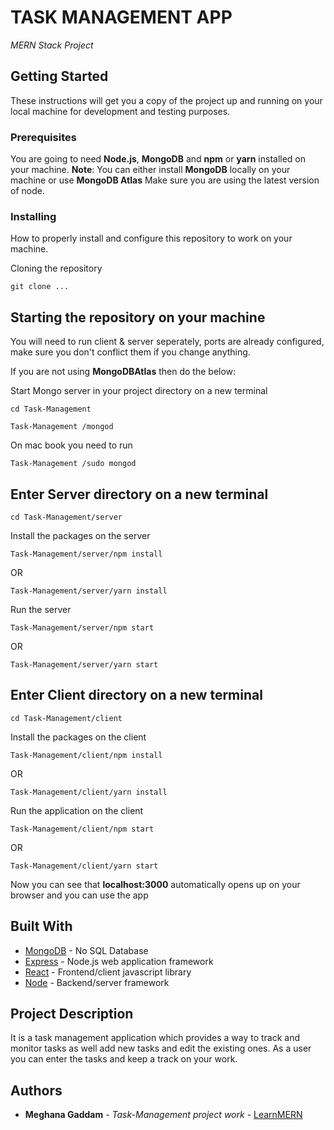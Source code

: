 # TASK MANAGEMENT APP

_MERN Stack Project_

## Getting Started

These instructions will get you a copy of the project up and running on your local machine for development and testing purposes.

### Prerequisites

You are going to need **Node.js**, **MongoDB** and **npm** or **yarn** installed on your machine.
**Note**: You can either install **MongoDB** locally on your machine or use **MongoDB Atlas**
Make sure you are using the latest version of node.

### Installing

How to properly install and configure this repository to work on your machine.

Cloning the repository

```
git clone ...
```

## Starting the repository on your machine

You will need to run client & server seperately, ports are already configured, make sure you don't conflict them if you change anything.

If you are not using **MongoDBAtlas** then do the below:

Start Mongo server in your project directory on a new terminal

```
cd Task-Management
```

```
Task-Management /mongod
```

On mac book you need to run

```
Task-Management /sudo mongod
```

## Enter Server directory on a new terminal

```
cd Task-Management/server
```

Install the packages on the server

```
Task-Management/server/npm install
```

OR

```
Task-Management/server/yarn install
```

Run the server

```
Task-Management/server/npm start
```

OR

```
Task-Management/server/yarn start
```

## Enter Client directory on a new terminal

```
cd Task-Management/client
```

Install the packages on the client

```
Task-Management/client/npm install
```

OR

```
Task-Management/client/yarn install

```

Run the application on the client

```
Task-Management/client/npm start
```

OR

```
Task-Management/client/yarn start
```

Now you can see that **localhost:3000** automatically opens up on your browser and you can use the app

## Built With

- [MongoDB](https://www.mongodb.com/) - No SQL Database
- [Express](https://expressjs.com/) - Node.js web application framework
- [React](https://reactjs.org/) - Frontend/client javascript library
- [Node](https://nodejs.org/en/) - Backend/server framework

## Project Description

It is a task management application which provides a way to track and monitor tasks as well add new tasks and edit the existing ones. As a user you can enter the tasks and keep a track on your work.

## Authors

- **Meghana Gaddam** - _Task-Management project work_ - [LearnMERN](https://github.com/GaddamMeghana578/Task-Management)
